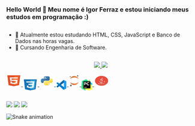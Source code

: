 ### Hello World 🖖 Meu nome é Igor Ferraz e estou iniciando meus estudos em programação :) 

##

- 🌱 Atualmente estou estudando HTML, CSS, JavaScript e Banco de Dados nas horas vagas.
- 📕 Cursando Engenharia de Software.
<!--
- 🤔 I’m looking for help with ...
- ⚡ Fun fact: ...
🔭 Atualmente estou trabalhando em ...
  <img align="center" alt="Ferraz-Js" height="30" width="40" src="https://raw.githubusercontent.com/devicons/devicon/master/icons/javascript/javascript-plain.svg">
  <img align="center" alt="Ferraz-Ts" height="30" width="40" src="https://raw.githubusercontent.com/devicons/devicon/master/icons/typescript/typescript-plain.svg">
  <img align="right" alt="Igor-Pic" height="150" style="border-radius:50px;" src="https://github.com/Igor-Ferraz7/midiaa/blob/main/Imagem%20do%20WhatsApp%20de%202022-12-30%20à(s)%2023.50.19.jpg">
-->

##

<div align="center">
  <a href="https://github.com/Igor-Ferraz7">
  <img height="180em" src="https://github-readme-stats.vercel.app/api?username=Igor-Ferraz&show_icons=true&theme=radical&include_all_commits=true&count_private=true"/>
  <img height="180em" src="https://github-readme-stats.vercel.app/api/top-langs/?username=Igor-Ferraz7&layout=compact&langs_count=7&theme=radical"/>
</div>
<div style="display: inline_block"><br>
  <img "img-align=center" alt="Ferraz-HTML" height="30" width="40" src="https://raw.githubusercontent.com/devicons/devicon/master/icons/html5/html5-original.svg">
  <img align="center" alt="Ferraz-CSS" height="30" width="40" src="https://raw.githubusercontent.com/devicons/devicon/master/icons/css3/css3-original.svg">
  <img "img-align=down" alt="Ferraz-Python" height="30" width="40" src="https://raw.githubusercontent.com/devicons/devicon/master/icons/python/python-original.svg">
  <img align="center" alt="Ferraz-VSCode" height="30" width="30" src="https://github.com/Igor-Ferraz7/Igor-Ferraz7/blob/main/file_type_vscode_icon_130084.png">
  <img align="up" alt="Ferraz-Jupyter" height="30" width="30" src="https://github.com/Igor-Ferraz7/Igor-Ferraz7/blob/main/jupyter-3628867-3030007.png">
  <img align="center" alt="Ferraz-PyCharm" height="30" width="30" src= "https://github.com/Igor-Ferraz7/Igor-Ferraz7/blob/main/pycharm-icon-256x256-i0h4aul7.png">
  <img "img-align=down" alt="Ferraz-Java" height="30" width="40" src="https://github.com/Igor-Ferraz7/Igor-Ferraz7/blob/main/java-icon.png">
</div>

##

<div> 
  <a href="https://www.youtube.com/channel/UC6wlXOhJ1cP8u8xHt5eBwZQ" target="_blank"><img src="https://img.shields.io/badge/YouTube-FF0000?style=for-the-badge&logo=youtube&logoColor=white" target="_blank"></a>
  <a href="https://www.instagram.com/_igor_sfa/" target="_blank"><img src="https://img.shields.io/badge/-Instagram-%23E4405F?style=for-the-badge&logo=instagram&logoColor=white" target="_blank"></a>
  <a href="https://www.linkedin.com/in/igor-ferraz-88017a260/"><img src="https://img.shields.io/badge/-LinkedIn-%230077B5?style=for-the-badge&logo=linkedin&logoColor=white" target="_blank"></a> 
 
  ![Snake animation](https://github.com/Igor-Ferraz7/Igor-Ferraz7/blob/output/github-contribution-grid-snake.svg)
 
</div>
